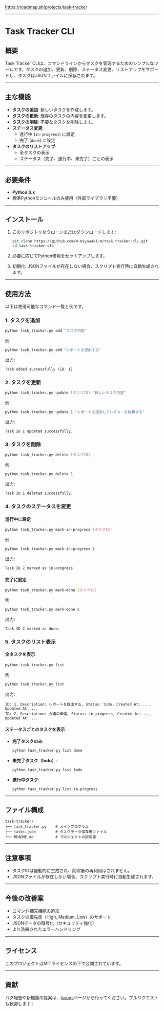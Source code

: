 https://roadmap.sh/projects/task-tracker

---

# Task Tracker CLI

## 概要
Task Tracker CLIは、コマンドラインからタスクを管理するためのシンプルなツールです。タスクの追加、更新、削除、ステータス変更、リストアップをサポートし、タスクはJSONファイルに保存されます。

---

## 主な機能
- **タスクの追加**: 新しいタスクを作成します。
- **タスクの更新**: 既存のタスクの内容を変更します。
- **タスクの削除**: 不要なタスクを削除します。
- **ステータス変更**:
  - 進行中 (`in-progress`) に設定
  - 完了 (`done`) に設定
- **タスクのリストアップ**:
  - 全タスクの表示
  - ステータス（完了、進行中、未完了）ごとの表示

---

## 必要条件
- **Python 3.x**
- 標準Pythonモジュールのみ使用（外部ライブラリ不要）

---

## インストール
1. このリポジトリをクローンまたはダウンロードします:
   ```bash
   git clone https://github.com/m-miyawaki-m/task-tracker-cli.git
   cd task-tracker-cli
   ```

2. 必要に応じてPython環境をセットアップします。

3. 初期化:
   JSONファイルが存在しない場合、スクリプト実行時に自動生成されます。

---

## 使用方法
以下は使用可能なコマンド一覧と例です。

### **1. タスクを追加**
```bash
python task_tracker.py add "タスク内容"
```
例:
```bash
python task_tracker.py add "レポートを提出する"
```
出力:
```
Task added successfully (ID: 1)
```

### **2. タスクを更新**
```bash
python task_tracker.py update [タスクID] "新しいタスク内容"
```
例:
```bash
python task_tracker.py update 1 "レポートを提出してレビューを依頼する"
```
出力:
```
Task ID 1 updated successfully.
```

### **3. タスクを削除**
```bash
python task_tracker.py delete [タスクID]
```
例:
```bash
python task_tracker.py delete 1
```
出力:
```
Task ID 1 deleted successfully.
```

### **4. タスクのステータスを変更**
#### 進行中に設定
```bash
python task_tracker.py mark-in-progress [タスクID]
```
例:
```bash
python task_tracker.py mark-in-progress 2
```
出力:
```
Task ID 2 marked as in-progress.
```

#### 完了に設定
```bash
python task_tracker.py mark-done [タスクID]
```
例:
```bash
python task_tracker.py mark-done 2
```
出力:
```
Task ID 2 marked as done.
```

### **5. タスクのリスト表示**
#### 全タスクを表示
```bash
python task_tracker.py list
```
例:
```bash
python task_tracker.py list
```
出力:
```
ID: 1, Description: レポートを提出する, Status: todo, Created At: ..., Updated At: ...
ID: 2, Description: 会議の準備, Status: in-progress, Created At: ..., Updated At: ...
```

#### ステータスごとのタスクを表示
- **完了タスクのみ**:
  ```bash
  python task_tracker.py list done
  ```
- **未完了タスク（todo）**:
  ```bash
  python task_tracker.py list todo
  ```
- **進行中タスク**:
  ```bash
  python task_tracker.py list in-progress
  ```

---

## ファイル構成
```
task-tracker/
├── task_tracker.py    # メインプログラム
├── tasks.json         # タスクデータ保存用ファイル
└── README.md          # プロジェクトの説明書
```

---

## 注意事項
- タスクIDは自動的に生成され、削除後の再利用はされません。
- JSONファイルが存在しない場合、スクリプト実行時に自動生成されます。

---

## 今後の改善案
- コマンド補完機能の追加
- タスクの優先度（High, Medium, Low）のサポート
- JSONデータの暗号化（セキュリティ強化）
- より洗練されたエラーハンドリング

---

## ライセンス
このプロジェクトはMITライセンスの下で公開されています。

---

## 貢献
バグ報告や新機能の提案は、[Issues](https://github.com/m-miyawaki-m/task-tracker-cli/issues)ページから行ってください。プルリクエストも歓迎します！